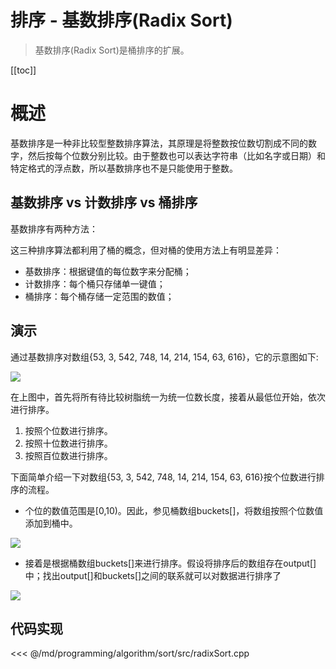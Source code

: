 # 排序 - 基数排序(Radix Sort)

> 基数排序(Radix Sort)是桶排序的扩展。

[[toc]]

# 概述

基数排序是一种非比较型整数排序算法，其原理是将整数按位数切割成不同的数字，然后按每个位数分别比较。由于整数也可以表达字符串（比如名字或日期）和特定格式的浮点数，所以基数排序也不是只能使用于整数。

## 基数排序 vs 计数排序 vs 桶排序

基数排序有两种方法：

这三种排序算法都利用了桶的概念，但对桶的使用方法上有明显差异：

* 基数排序：根据键值的每位数字来分配桶；
* 计数排序：每个桶只存储单一键值；
* 桶排序：每个桶存储一定范围的数值；

## 演示

通过基数排序对数组{53, 3, 542, 748, 14, 214, 154, 63, 616}，它的示意图如下:

![](/_images/programming/algorithm/sort/alg-sort-radix-1.png)

在上图中，首先将所有待比较树脂统一为统一位数长度，接着从最低位开始，依次进行排序。 

1. 按照个位数进行排序。 
2. 按照十位数进行排序。 
3. 按照百位数进行排序。

下面简单介绍一下对数组{53, 3, 542, 748, 14, 214, 154, 63, 616}按个位数进行排序的流程。 

* 个位的数值范围是[0,10)。因此，参见桶数组buckets[]，将数组按照个位数值添加到桶中。 

![](/_images/programming/algorithm/sort/alg-sort-radix-2.png)

* 接着是根据桶数组buckets[]来进行排序。假设将排序后的数组存在output[]中；找出output[]和buckets[]之间的联系就可以对数据进行排序了

![](/_images/programming/algorithm/sort/alg-sort-radix-3.png)


## 代码实现

<<< @/md/programming/algorithm/sort/src/radixSort.cpp

